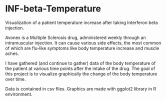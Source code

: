 # INF-beta-Temperature
Visualization of a patient temperature increase after taking Interferon beta injection.

Avonex is a Multiple Sclerosis drug, administered weekly through an intramuscular injection. It can cause various side effects, the most common of which are flu-like symptoms like body temperature increase and muscle aches.

I have gathered (and continue to gather) data of the body temperature of the patient at various time points after the intake of the drug.
The goal of this project is to visualize graphically the change of the body temperature over time.

Data is contained in csv files. 
Graphics are made with ggplot2 library in R environment.
